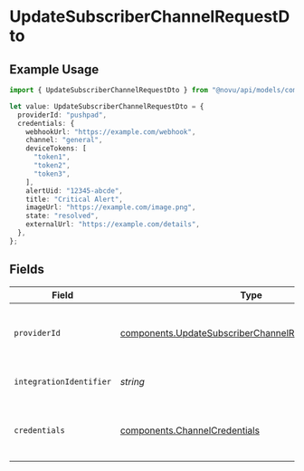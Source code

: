 # UpdateSubscriberChannelRequestDto

## Example Usage

```typescript
import { UpdateSubscriberChannelRequestDto } from "@novu/api/models/components";

let value: UpdateSubscriberChannelRequestDto = {
  providerId: "pushpad",
  credentials: {
    webhookUrl: "https://example.com/webhook",
    channel: "general",
    deviceTokens: [
      "token1",
      "token2",
      "token3",
    ],
    alertUid: "12345-abcde",
    title: "Critical Alert",
    imageUrl: "https://example.com/image.png",
    state: "resolved",
    externalUrl: "https://example.com/details",
  },
};
```

## Fields

| Field                                                                                                                            | Type                                                                                                                             | Required                                                                                                                         | Description                                                                                                                      |
| -------------------------------------------------------------------------------------------------------------------------------- | -------------------------------------------------------------------------------------------------------------------------------- | -------------------------------------------------------------------------------------------------------------------------------- | -------------------------------------------------------------------------------------------------------------------------------- |
| `providerId`                                                                                                                     | [components.UpdateSubscriberChannelRequestDtoProviderId](../../models/components/updatesubscriberchannelrequestdtoproviderid.md) | :heavy_check_mark:                                                                                                               | The provider identifier for the credentials                                                                                      |
| `integrationIdentifier`                                                                                                          | *string*                                                                                                                         | :heavy_minus_sign:                                                                                                               | The integration identifier                                                                                                       |
| `credentials`                                                                                                                    | [components.ChannelCredentials](../../models/components/channelcredentials.md)                                                   | :heavy_check_mark:                                                                                                               | Credentials payload for the specified provider                                                                                   |